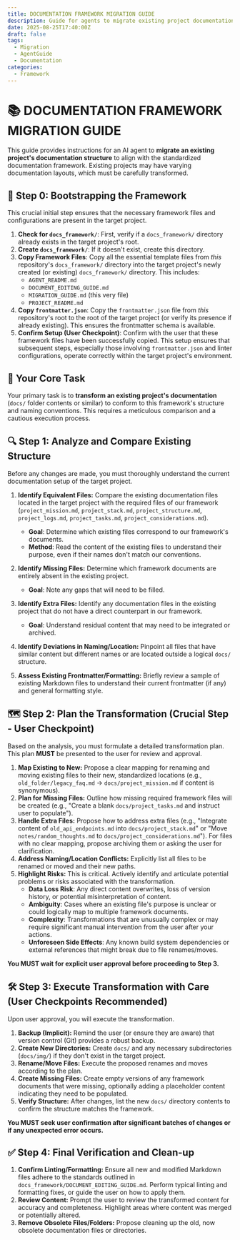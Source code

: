 ```yaml
---
title: DOCUMENTATION FRAMEWORK MIGRATION GUIDE
description: Guide for agents to migrate existing project documentation to the standardized framework.
date: 2025-08-25T17:40:00Z
draft: false
tags:
  - Migration
  - AgentGuide
  - Documentation
categories:
  - Framework
---
```


# 📚 DOCUMENTATION FRAMEWORK MIGRATION GUIDE

This guide provides instructions for an AI agent to **migrate an existing project's documentation structure** to align with the standardized documentation framework. Existing projects may have varying documentation layouts, which must be carefully transformed.

## 🏁 Step 0: Bootstrapping the Framework

This crucial initial step ensures that the necessary framework files and configurations are present in the target project.

1.  **Check for `docs_framework/`**: First, verify if a `docs_framework/` directory already exists in the target project's root.
2.  **Create `docs_framework/`**: If it doesn't exist, create this directory.
3.  **Copy Framework Files**: Copy all the essential template files from *this* repository's `docs_framework/` directory into the target project's newly created (or existing) `docs_framework/` directory. This includes:
    *   `AGENT_README.md`
    *   `DOCUMENT_EDITING_GUIDE.md`
    *   `MIGRATION_GUIDE.md` (this very file)
    *   `PROJECT_README.md`
4.  **Copy `frontmatter.json`**: Copy the `frontmatter.json` file from *this* repository's root to the root of the target project (or verify its presence if already existing). This ensures the frontmatter schema is available.
5.  **Confirm Setup (User Checkpoint)**: Confirm with the user that these framework files have been successfully copied. This setup ensures that subsequent steps, especially those involving `frontmatter.json` and linter configurations, operate correctly within the target project's environment.

## 🎯 Your Core Task

Your primary task is to **transform an existing project's documentation** (`docs/` folder contents or similar) to conform to this framework's structure and naming conventions. This requires a meticulous comparison and a cautious execution process.

## 🔍 Step 1: Analyze and Compare Existing Structure

Before any changes are made, you must thoroughly understand the current documentation setup of the target project.

1.  **Identify Equivalent Files:** Compare the existing documentation files located in the target project with the required files of our framework (`project_mission.md`, `project_stack.md`, `project_structure.md`, `project_logs.md`, `project_tasks.md`, `project_considerations.md`).
    *   **Goal**: Determine which existing files correspond to our framework's documents.
    *   **Method**: Read the content of the existing files to understand their purpose, even if their names don't match our conventions.

2.  **Identify Missing Files:** Determine which framework documents are entirely absent in the existing project.
    *   **Goal**: Note any gaps that will need to be filled.

3.  **Identify Extra Files:** Identify any documentation files in the existing project that do not have a direct counterpart in our framework.
    *   **Goal**: Understand residual content that may need to be integrated or archived.

4.  **Identify Deviations in Naming/Location:** Pinpoint all files that have similar content but different names or are located outside a logical `docs/` structure.

5.  **Assess Existing Frontmatter/Formatting:** Briefly review a sample of existing Markdown files to understand their current frontmatter (if any) and general formatting style.

## 🗺️ Step 2: Plan the Transformation (Crucial Step - User Checkpoint)

Based on the analysis, you must formulate a detailed transformation plan. This plan **MUST** be presented to the user for review and approval.

1.  **Map Existing to New:** Propose a clear mapping for renaming and moving existing files to their new, standardized locations (e.g., `old_folder/legacy_faq.md` -> `docs/project_mission.md` if content is synonymous).
2.  **Plan for Missing Files:** Outline how missing required framework files will be created (e.g., "Create a blank `docs/project_tasks.md` and instruct user to populate").
3.  **Handle Extra Files:** Propose how to address extra files (e.g., "Integrate content of `old_api_endpoints.md` into `docs/project_stack.md`" or "Move `notes/random_thoughts.md` to `docs/project_considerations.md`"). For files with no clear mapping, propose archiving them or asking the user for clarification.
4.  **Address Naming/Location Conflicts:** Explicitly list all files to be renamed or moved and their new paths.
5.  **Highlight Risks:** This is critical. Actively identify and articulate potential problems or risks associated with the transformation.
    *   **Data Loss Risk**: Any direct content overwrites, loss of version history, or potential misinterpretation of content.
    *   **Ambiguity**: Cases where an existing file's purpose is unclear or could logically map to multiple framework documents.
    *   **Complexity**: Transformations that are unusually complex or may require significant manual intervention from the user after your actions.
    *   **Unforeseen Side Effects**: Any known build system dependencies or external references that might break due to file renames/moves.

**You MUST wait for explicit user approval before proceeding to Step 3.**

## 🛠️ Step 3: Execute Transformation with Care (User Checkpoints Recommended)

Upon user approval, you will execute the transformation.

1.  **Backup (Implicit):** Remind the user (or ensure they are aware) that version control (Git) provides a robust backup.
2.  **Create New Directories:** Create `docs/` and any necessary subdirectories (`docs/img/`) if they don't exist in the target project.
3.  **Rename/Move Files:** Execute the proposed renames and moves according to the plan.
4.  **Create Missing Files:** Create empty versions of any framework documents that were missing, optionally adding a placeholder content indicating they need to be populated.
5.  **Verify Structure:** After changes, list the new `docs/` directory contents to confirm the structure matches the framework.

**You MUST seek user confirmation after significant batches of changes or if any unexpected error occurs.**

## ✅ Step 4: Final Verification and Clean-up

1.  **Confirm Linting/Formatting:** Ensure all new and modified Markdown files adhere to the standards outlined in `docs_framework/DOCUMENT_EDITING_GUIDE.md`. Perform typical linting and formatting fixes, or guide the user on how to apply them.
2.  **Review Content:** Prompt the user to review the transformed content for accuracy and completeness. Highlight areas where content was merged or potentially altered.
3.  **Remove Obsolete Files/Folders:** Propose cleaning up the old, now obsolete documentation files or directories.
